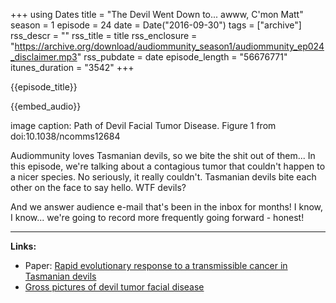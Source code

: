 +++
using Dates
title = "The Devil Went Down to... awww, C'mon Matt"
season = 1
episode = 24
date = Date("2016-09-30")
tags = ["archive"]
rss_descr = ""
rss_title = title
rss_enclosure = "https://archive.org/download/audiommunity_season1/audiommunity_ep024_disclaimer.mp3"
rss_pubdate = date
episode_length = "56676771"
itunes_duration = "3542"
+++

{{episode_title}}

{{embed_audio}}

image caption: Path of Devil Facial Tumor Disease. Figure 1 from doi:10.1038/ncomms12684

Audiommunity loves Tasmanian devils, so we bite the shit out of them... In this episode, we're talking about a contagious tumor that couldn't happen to a nicer species. No seriously, it really couldn't. Tasmanian devils bite each other on the face to say hello. WTF devils?

And we answer audience e-mail that's been in the inbox for months! I know, I know... we're going to record more frequently going forward - honest!

---

**Links:**

- Paper: [Rapid evolutionary response to a transmissible cancer in Tasmanian devils](http://www.nature.com/ncomms/2016/160830/ncomms12684/full/ncomms12684.html)
- [Gross pictures of devil tumor facial disease](https://en.wikipedia.org/wiki/Devil_facial_tumour_disease)
